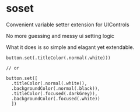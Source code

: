 # soset
Convenient variable setter extension for UIControls

No more guessing and messy ui setting logic

What it does is so simple and elagant yet extendable.

```
button.set(.titleColor(.normal(.white)))

// or

button.set([
  .titleColor(.normal(.white)),
  .backgroundColor(.normal(.black)),
  .titleColor(.focused(.darkGrey)),
  .backgroundColor(.focused(.white))
  ])

```

